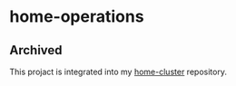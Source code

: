# home-operations

## Archived

This projact is integrated into my [home-cluster](https://github.com/onedr0p/home-cluster) repository.
